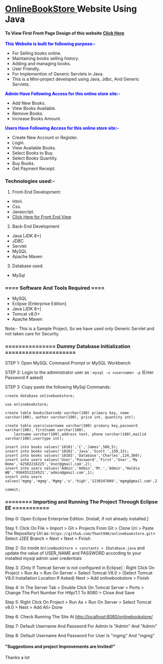 # <a href="https://shashirajraja.github.io/onlinebookstore/WebContent/index.html" target="_blank"> OnlineBookStore </a> Website Using Java 

#### To View First Front Page Design of this website <a href="https://shashirajraja.github.io/onlinebookstore/WebContent/index.html" target="_blank">Click Here</a><br>
<span style="color:blue">**This Website is built for following purpose:-**</span>
- For Selling books online.
- Maintaining books selling history.
- Adding and managing books.
- User Friendly.
- For Implemention of Generic Servlets in Java.
- This is a Mini-project developed using Java, Jdbc, And Generic Servlets.

<span style="color:blue">**Admin Have Following Access for this online store site:-**</span>
- Add New Books.
- View Books Available.
- Remove Books.
- Increase Books Amount.

<span style="color:blue">**Users Have Following Access for this online store site:-**</span>
- Create New Account or Register.
- Login.
- View Available Books.
- Select Books to Buy.
- Select Books Quantity.
- Buy Books.
- Get Payment Receipt.

### Technologies used:-
1. Front-End Development:
- Html.
- Css.
- Javascript.
- <a href="https://shashirajraja.github.io/onlinebookstore/WebContent/index.html" target="_blank">Click Here for Front End View</a>

2. Back-End Development
- Java [JDK 8+]
- JDBC
- Servlet
- MySQL
- Apache Maven

3. Database used.
- MySql

### ==== Software And Tools Required ====
- MySQL
- Eclipse [Enterprise Edition]
- Java [JDK 8+]
- Tomcat v8.0+
- Apache Maven

Note:- This is a Sample Project, So we have used only Generic Servlet and not taken care for Security.

### =============== Dummy Database Initialization =====================

STEP 1: Open MySQL Command Prompt or MySQL Workbench

STEP 2: Login to the administrator user as : ```mysql -u <username> -p``` (Enter Password if asked)

STEP 3 :Copy paste the following MySql Commands:
```MySQL
create database onlinebookstore;

use onlinebookstore;

create table books(barcode varchar(100) primary key, name varchar(100), author varchar(100), price int, quantity int);

create table users(username varchar(100) primary key,password varchar(100), firstname varchar(100),
    lastname varchar(100),address text, phone varchar(100),mailid varchar(100),usertype int);

insert into books values('10101','C','James',500,5);
insert into books values('10102','Java','Scott ',150,13);
insert into books values('10103','Database','Charles',124,360);
insert into users values('User','Password','First','User','My Home','42502216225','User@gmail.com',2);
insert into users values('Admin','Admin','Mr.','Admin','Haldia WB','9584552224521','admin@gmail.com',1);
insert into users values('mgmg','mgmg','Mgmg','u','high','1236547089','mgmg@gmail.com',2);

commit;
```

### ======== Importing and Running The Project Through Eclipse EE ===========

Step 0: Open Eclipse Enterprise Edition. [Install, if not already installed.]

Step 1: Click On File > Import > Git > Projects From Git > Clone Uri  > Paste The Repository Url as: ```https://github.com/Thant998/onlinebookstore.git```> Select J2EE Branch > Next > Next > Finish

Step 2: Go inside ```OnlineBookStore > constants > IDatabase.java``` and update the value of USER_NAME and PASSWORD according to your installed mysql admin user credentials

Step 3: [Only If Tomcat Server is not configured in Eclipse] : Right Click On Project > Run As > Run On Server > Select Tomcat V8.0 > (Select Tomcat V8.0 Installation Location If Asked) Next > Add onlinebookstore > Finish

Step 4: In The Server Tab > Double Click On Tomcat Server > Ports > Change The Port Number For Http/1.1 To 8080 > Close And Save

Step 5: Right Click On Project > Run As > Run On Server > Select Tomcat v8.0 > Next > Add All> Done

Step 6: Check Running The Site At  <a href="http://localhost:8083/onlinebookstore/">http://localhost:8080/onlinebookstore/</a>

Step 7: Default Username And Password For Admin Is "Admin" And "Admin"

Step 8: Default Username And Password For User Is "mgmg" And "mgmg"


#### "Suggestions and project Improvements are Invited!"

<bold>Thanks a lot</bold><br/>
                                                                                                       
